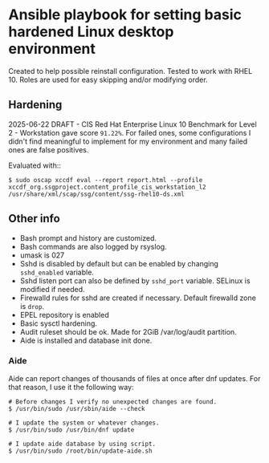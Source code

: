 # Ansible playbook for setting basic hardened Linux desktop environment
Created to help possible reinstall configuration. Tested to work with RHEL 10. Roles are used for easy skipping and/or modifying order.

## Hardening
2025-06-22 DRAFT - CIS Red Hat Enterprise Linux 10 Benchmark for Level 2 - Workstation gave score `91.22%`. For failed ones, some configurations I didn't find meaningful to implement for my environment and many failed ones are false positives.

Evaluated with::
```
$ sudo oscap xccdf eval --report report.html --profile xccdf_org.ssgproject.content_profile_cis_workstation_l2 /usr/share/xml/scap/ssg/content/ssg-rhel10-ds.xml
```

## Other info
* Bash prompt and history are customized.
* Bash commands are also logged by rsyslog.
* umask is 027
* Sshd is disabled by default but can be enabled by changing `sshd_enabled` variable.
* Sshd listen port can also be defined by `sshd_port` variable. SELinux is modified if needed.
* Firewalld rules for sshd are created if necessary. Default firewalld zone is `drop`.
* EPEL repository is enabled
* Basic sysctl hardening.
* Audit ruleset should be ok. Made for 2GiB /var/log/audit partition.
* Aide is installed and database init done.

### Aide
Aide can report changes of thousands of files at once after dnf updates. For that reason, I use it the following way:
```
# Before changes I verify no unexpected changes are found.
$ /usr/bin/sudo /usr/sbin/aide --check

# I update the system or whatever changes.
$ /usr/bin/sudo /usr/bin/dnf update

# I update aide database by using script.
$ /usr/bin/sudo /root/bin/update-aide.sh
```

